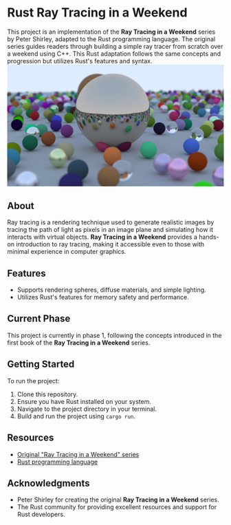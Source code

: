 # Rust Ray Tracing in a Weekend

This project is an implementation of the **Ray Tracing in a Weekend** series by Peter Shirley, adapted to the Rust programming language. The original series guides readers through building a simple ray tracer from scratch over a weekend using C++. This Rust adaptation follows the same concepts and progression but utilizes Rust's features and syntax.
![Final Result](main-photo.jpg)

## About

Ray tracing is a rendering technique used to generate realistic images by tracing the path of light as pixels in an image plane and simulating how it interacts with virtual objects. **Ray Tracing in a Weekend** provides a hands-on introduction to ray tracing, making it accessible even to those with minimal experience in computer graphics.


## Features
- Supports rendering spheres, diffuse materials, and simple lighting.
- Utilizes Rust's features for memory safety and performance.

## Current Phase

This project is currently in phase 1, following the concepts introduced in the first book of the **Ray Tracing in a Weekend** series.

## Getting Started

To run the project:

1. Clone this repository.
2. Ensure you have Rust installed on your system.
3. Navigate to the project directory in your terminal.
4. Build and run the project using `cargo run`.

## Resources

- [Original "Ray Tracing in a Weekend" series](https://raytracing.github.io/)
- [Rust programming language](https://www.rust-lang.org/)

## Acknowledgments

- Peter Shirley for creating the original **Ray Tracing in a Weekend** series.
- The Rust community for providing excellent resources and support for Rust developers.
